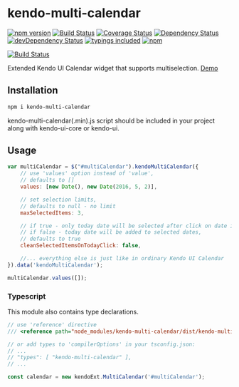 kendo-multi-calendar
=========
[![npm version](https://badge.fury.io/js/kendo-multi-calendar.svg?t=1520066759967)](https://badge.fury.io/js/kendo-multi-calendar)
[![Build Status](https://travis-ci.org/iyegoroff/kendo-multi-calendar.svg?t=1520066759967&branch=master)](https://travis-ci.org/iyegoroff/kendo-multi-calendar)
[![Coverage Status](https://coveralls.io/repos/github/iyegoroff/kendo-multi-calendar/badge.svg?t=1520066759967&branch=master)](https://coveralls.io/github/iyegoroff/kendo-multi-calendar?branch=master)
[![Dependency Status](https://david-dm.org/iyegoroff/kendo-multi-calendar.svg?t=1520066759967)](https://david-dm.org/iyegoroff/kendo-multi-calendar)
[![devDependency Status](https://david-dm.org/iyegoroff/kendo-multi-calendar/dev-status.svg?t=1520066759967)](https://david-dm.org/iyegoroff/kendo-multi-calendar#info=devDependencies)
[![typings included](https://img.shields.io/badge/typings-included-brightgreen.svg?t=1520066759967)](#typescript)
[![npm](https://img.shields.io/npm/l/express.svg?t=1520066759967)](https://www.npmjs.com/package/kendo-multi-calendar)

[![Build Status](https://saucelabs.com/browser-matrix/iyegoroff-6.svg?t=1520066759967)](https://saucelabs.com/beta/builds/c9b5135835524b29b1a1e2e481da380e)

Extended Kendo UI Calendar widget that supports multiselection. [Demo](https://kendo-multi-calendar.surge.sh/)

## Installation

```bash
npm i kendo-multi-calendar
```


kendo-multi-calendar(.min).js script should be included in your project along with kendo-ui-core or kendo-ui.

## Usage

```javascript
var multiCalendar = $("#multiCalendar").kendoMultiCalendar({
    // use 'values' option instead of 'value',
    // defaults to []
    values: [new Date(), new Date(2016, 5, 2)], 

    // set selection limits, 
    // defaults to null - no limit
    maxSelectedItems: 3,

    // if true - only today date will be selected after click on date in footer,
    // if false - today date will be added to selected dates,
    // defaults to true
    cleanSelectedItemsOnTodayClick: false,

    //... everything else is just like in ordinary Kendo UI Calendar
}).data('kendoMultiCalendar');

multiCalendar.values([]);
```

### Typescript

This module also contains type declarations.

```typescript
// use 'reference' directive
/// <reference path="node_modules/kendo-multi-calendar/dist/kendo-multi-calendar.d.ts" />

// or add types to 'compilerOptions' in your tsconfig.json:
// ...
// "types": [ "kendo-multi-calendar" ],
// ...

const calendar = new kendoExt.MultiCalendar('#multiCalendar');
```
